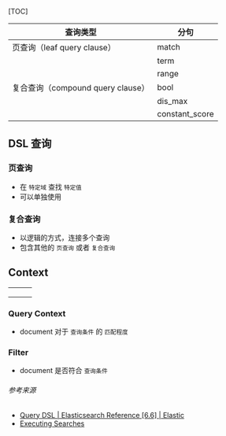 [TOC]

| 查询类型                          | 分句           |
| --------------------------------- | -------------- |
| 页查询（leaf query clause）       | match          |
|                                   | term           |
|                                   | range          |
| 复合查询（compound query clause） | bool           |
|                                   | dis_max        |
|                                   | constant_score |

## DSL 查询

### 页查询

- 在 `特定域` 查找 `特定值`
- 可以单独使用

### 复合查询

- 以逻辑的方式，连接多个查询
- 包含其他的 `页查询` 或者 `复合查询`



## Context

|      |      |      |
| ---- | ---- | ---- |
|      |      |      |
|      |      |      |
|      |      |      |



### Query Context

- document 对于 `查询条件` 的 `匹配程度`

### Filter

- document 是否符合 `查询条件`

###### 参考来源

- [Query DSL | Elasticsearch Reference [6.6] | Elastic](https://www.elastic.co/guide/en/elasticsearch/reference/6.6/query-dsl.html#query-dsl)
- [Executing Searches](https://www.elastic.co/guide/en/elasticsearch/reference/current/getting-started-search.html)

